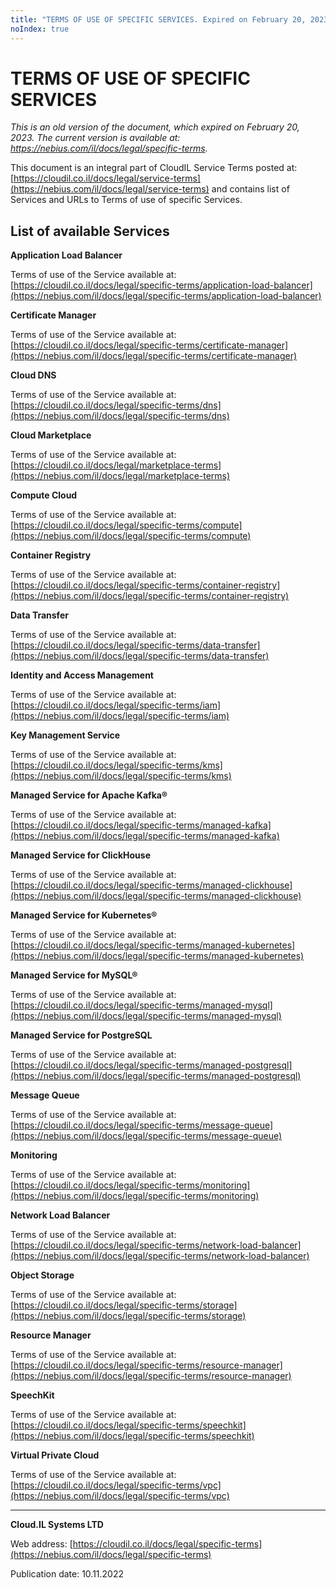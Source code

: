 ```yaml
---
title: "TERMS OF USE OF SPECIFIC SERVICES. Expired on February 20, 2023"
noIndex: true
---
```


# TERMS OF USE OF SPECIFIC SERVICES

*This is an old version of the document, which expired on February 20, 2023. The current version is available at: <https://nebius.com/il/docs/legal/specific-terms>.*

This document is an integral part of CloudIL Service Terms posted at: [https://cloudil.co.il/docs/legal/service-terms](https://nebius.com/il/docs/legal/service-terms) and contains list of Services and URLs to Terms of use of specific Services.


## List of available Services

**Application Load Balancer**

Terms of use of the Service available at: [https://cloudil.co.il/docs/legal/specific-terms/application-load-balancer](https://nebius.com/il/docs/legal/specific-terms/application-load-balancer)

**Certificate Manager**

Terms of use of the Service available at: [https://cloudil.co.il/docs/legal/specific-terms/certificate-manager](https://nebius.com/il/docs/legal/specific-terms/certificate-manager)

**Cloud DNS**

Terms of use of the Service available at: [https://cloudil.co.il/docs/legal/specific-terms/dns](https://nebius.com/il/docs/legal/specific-terms/dns)

**Cloud Marketplace**

Terms of use of the Service available at: [https://cloudil.co.il/docs/legal/marketplace-terms](https://nebius.com/il/docs/legal/marketplace-terms)

**Compute Cloud**

Terms of use of the Service available at: [https://cloudil.co.il/docs/legal/specific-terms/compute](https://nebius.com/il/docs/legal/specific-terms/compute)

**Container Registry**

Terms of use of the Service available at: [https://cloudil.co.il/docs/legal/specific-terms/container-registry](https://nebius.com/il/docs/legal/specific-terms/container-registry)

**Data Transfer**

Terms of use of the Service available at: [https://cloudil.co.il/docs/legal/specific-terms/data-transfer](https://nebius.com/il/docs/legal/specific-terms/data-transfer)

**Identity and Access Management**

Terms of use of the Service available at: [https://cloudil.co.il/docs/legal/specific-terms/iam](https://nebius.com/il/docs/legal/specific-terms/iam)

**Key Management Service**

Terms of use of the Service available at: [https://cloudil.co.il/docs/legal/specific-terms/kms](https://nebius.com/il/docs/legal/specific-terms/kms)

**Managed Service for Apache Kafka®**

Terms of use of the Service available at: [https://cloudil.co.il/docs/legal/specific-terms/managed-kafka](https://nebius.com/il/docs/legal/specific-terms/managed-kafka)

**Managed Service for ClickHouse**

Terms of use of the Service available at: [https://cloudil.co.il/docs/legal/specific-terms/managed-clickhouse](https://nebius.com/il/docs/legal/specific-terms/managed-clickhouse)

**Managed Service for Kubernetes®**

Terms of use of the Service available at: [https://cloudil.co.il/docs/legal/specific-terms/managed-kubernetes](https://nebius.com/il/docs/legal/specific-terms/managed-kubernetes)

**Managed Service for MySQL®**

Terms of use of the Service available at: [https://cloudil.co.il/docs/legal/specific-terms/managed-mysql](https://nebius.com/il/docs/legal/specific-terms/managed-mysql)

**Managed Service for PostgreSQL**

Terms of use of the Service available at: [https://cloudil.co.il/docs/legal/specific-terms/managed-postgresql](https://nebius.com/il/docs/legal/specific-terms/managed-postgresql)

**Message Queue**

Terms of use of the Service available at: [https://cloudil.co.il/docs/legal/specific-terms/message-queue](https://nebius.com/il/docs/legal/specific-terms/message-queue)

**Monitoring**

Terms of use of the Service available at: [https://cloudil.co.il/docs/legal/specific-terms/monitoring](https://nebius.com/il/docs/legal/specific-terms/monitoring)

**Network Load Balancer**

Terms of use of the Service available at: [https://cloudil.co.il/docs/legal/specific-terms/network-load-balancer](https://nebius.com/il/docs/legal/specific-terms/network-load-balancer)

**Object Storage**

Terms of use of the Service available at: [https://cloudil.co.il/docs/legal/specific-terms/storage](https://nebius.com/il/docs/legal/specific-terms/storage)

**Resource Manager**

Terms of use of the Service available at: [https://cloudil.co.il/docs/legal/specific-terms/resource-manager](https://nebius.com/il/docs/legal/specific-terms/resource-manager)

**SpeechKit**

Terms of use of the Service available at: [https://cloudil.co.il/docs/legal/specific-terms/speechkit](https://nebius.com/il/docs/legal/specific-terms/speechkit)

**Virtual Private Cloud**

Terms of use of the Service available at: [https://cloudil.co.il/docs/legal/specific-terms/vpc](https://nebius.com/il/docs/legal/specific-terms/vpc)

________________________________________

**Cloud.IL Systems LTD**

Web address: [https://cloudil.co.il/docs/legal/specific-terms](https://nebius.com/il/docs/legal/specific-terms)

Publication date: 10.11.2022
